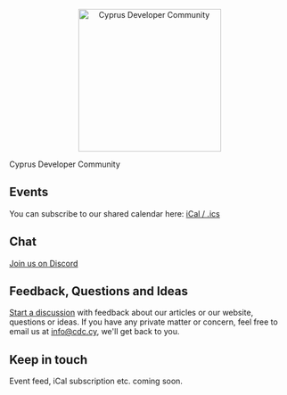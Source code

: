 <p align="center">
  <img src="https://raw.githubusercontent.com/cyprus-developer-community/.github/main/img/cyc-logo.png" width="256" height="256" alt="Cyprus Developer Community" />
</p>

Cyprus Developer Community

## Events

You can subscribe to our shared calendar here:
[iCal / .ics](https://raw.githubusercontent.com/cyprus-developer-community/events/main/events.ics)

## Chat

[Join us on Discord](https://chat.cdc.cy)

## Feedback, Questions and Ideas

[Start a discussion](https://github.com/cyprus-developer-community/home/discussions/new?category=ideas-feedback)
with feedback about our articles or our website, questions or ideas. If you have
any private matter or concern, feel free to email us at info@cdc.cy, we'll get
back to you.

## Keep in touch

Event feed, iCal subscription etc. coming soon.
